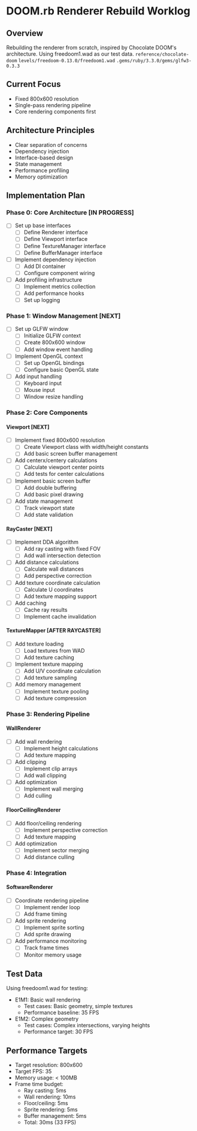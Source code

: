 # DOOM.rb Renderer Rebuild Worklog

## Overview
Rebuilding the renderer from scratch, inspired by Chocolate DOOM's architecture. Using freedoom1.wad as our test data.
`reference/chocolate-doom`
`levels/freedoom-0.13.0/freedoom1.wad`
`.gems/ruby/3.3.0/gems/glfw3-0.3.3`

## Current Focus
- Fixed 800x600 resolution
- Single-pass rendering pipeline
- Core rendering components first

## Architecture Principles
- Clear separation of concerns
- Dependency injection
- Interface-based design
- State management
- Performance profiling
- Memory optimization

## Implementation Plan

### Phase 0: Core Architecture [IN PROGRESS]
- [ ] Set up base interfaces
  - [ ] Define Renderer interface
  - [ ] Define Viewport interface
  - [ ] Define TextureManager interface
  - [ ] Define BufferManager interface
- [ ] Implement dependency injection
  - [ ] Add DI container
  - [ ] Configure component wiring
- [ ] Add profiling infrastructure
  - [ ] Implement metrics collection
  - [ ] Add performance hooks
  - [ ] Set up logging

### Phase 1: Window Management [NEXT]
- [ ] Set up GLFW window
  - [ ] Initialize GLFW context
  - [ ] Create 800x600 window
  - [ ] Add window event handling
- [ ] Implement OpenGL context
  - [ ] Set up OpenGL bindings
  - [ ] Configure basic OpenGL state
- [ ] Add input handling
  - [ ] Keyboard input
  - [ ] Mouse input
  - [ ] Window resize handling

### Phase 2: Core Components

#### Viewport [NEXT]
- [ ] Implement fixed 800x600 resolution
  - [ ] Create Viewport class with width/height constants
  - [ ] Add basic screen buffer management
- [ ] Add centerx/centery calculations
  - [ ] Calculate viewport center points
  - [ ] Add tests for center calculations
- [ ] Implement basic screen buffer
  - [ ] Add double buffering
  - [ ] Add basic pixel drawing
- [ ] Add state management
  - [ ] Track viewport state
  - [ ] Add state validation

#### RayCaster [NEXT]
- [ ] Implement DDA algorithm
  - [ ] Add ray casting with fixed FOV
  - [ ] Add wall intersection detection
- [ ] Add distance calculations
  - [ ] Calculate wall distances
  - [ ] Add perspective correction
- [ ] Add texture coordinate calculation
  - [ ] Calculate U coordinates
  - [ ] Add texture mapping support
- [ ] Add caching
  - [ ] Cache ray results
  - [ ] Implement cache invalidation

#### TextureMapper [AFTER RAYCASTER]
- [ ] Add texture loading
  - [ ] Load textures from WAD
  - [ ] Add texture caching
- [ ] Implement texture mapping
  - [ ] Add U/V coordinate calculation
  - [ ] Add texture sampling
- [ ] Add memory management
  - [ ] Implement texture pooling
  - [ ] Add texture compression

### Phase 3: Rendering Pipeline

#### WallRenderer
- [ ] Add wall rendering
  - [ ] Implement height calculations
  - [ ] Add texture mapping
- [ ] Add clipping
  - [ ] Implement clip arrays
  - [ ] Add wall clipping
- [ ] Add optimization
  - [ ] Implement wall merging
  - [ ] Add culling

#### FloorCeilingRenderer
- [ ] Add floor/ceiling rendering
  - [ ] Implement perspective correction
  - [ ] Add texture mapping
- [ ] Add optimization
  - [ ] Implement sector merging
  - [ ] Add distance culling

### Phase 4: Integration

#### SoftwareRenderer
- [ ] Coordinate rendering pipeline
  - [ ] Implement render loop
  - [ ] Add frame timing
- [ ] Add sprite rendering
  - [ ] Implement sprite sorting
  - [ ] Add sprite drawing
- [ ] Add performance monitoring
  - [ ] Track frame times
  - [ ] Monitor memory usage

## Test Data
Using freedoom1.wad for testing:
- E1M1: Basic wall rendering
  - Test cases: Basic geometry, simple textures
  - Performance baseline: 35 FPS
- E1M2: Complex geometry
  - Test cases: Complex intersections, varying heights
  - Performance target: 30 FPS

## Performance Targets
- Target resolution: 800x600
- Target FPS: 35
- Memory usage: < 100MB
- Frame time budget:
  - Ray casting: 5ms
  - Wall rendering: 10ms
  - Floor/ceiling: 5ms
  - Sprite rendering: 5ms
  - Buffer management: 5ms
  - Total: 30ms (33 FPS) 